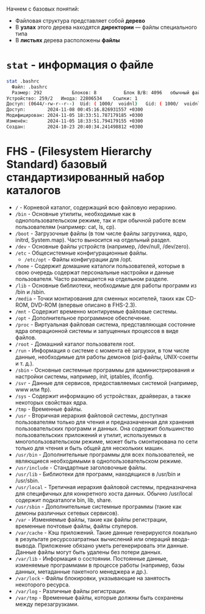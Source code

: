 Начнем с базовых понятий:

- Файловая структура представляет собой **дерево**
- В **узлах** этого дерева находятся **директории** — файлы специального типа
- В **листьях** дерева расположены **файлы**

# `stat` - информация о файле

```bash
stat .bashrc
  Файл: .bashrc
  Размер: 292       	Блоков: 8          Блок В/В: 4096   обычный файл
Устройство: 259/2	Инода: 22806534    Ссылки: 1
Доступ: (0644/-rw-r--r--)  Uid: ( 1000/  voidnl)   Gid: ( 1000/  voidnl)
Доступ:        2024-11-08 00:45:16.826931557 +0300
Модифицирован: 2024-11-05 18:33:51.787179185 +0300
Изменён:       2024-11-05 18:33:51.794179155 +0300
Создан:        2024-10-23 20:40:34.241498812 +0300
```

# FHS - (Filesystem Hierarchy Standard) базовый стандартизированный набор каталогов

- `/` - Корневой каталог, содержащий всю файловую иерархию.
- `/bin` - Основные утилиты, необходимые как в однопользовательском режиме, так и при обычной работе всем пользователям (например: cat, ls, cp).
- `/boot` - Загрузочные файлы (в том числе файлы загрузчика, ядро, initrd, System.map). Часто выносится на отдельный раздел.
- `/dev` - Основные файлы устройств (например, /dev/null, /dev/zero).
- `/etc` - Общесистемные конфигурационные файлы.
	- `/etc/opt` - Файлы конфигурации для /opt.
- `/home` - Содержит домашние каталоги пользователей, которые в свою очередь содержат персональные настройки и данные пользователя. Часто размещается на отдельном разделе.
- `/lib` - Основные библиотеки, необходимые для работы программ из /bin и /sbin.
- `/media` - Точки монтирования для сменных носителей, таких как CD-ROM, DVD-ROM (впервые описано в FHS-2.3).
- `/mnt` - Содержит временно монтируемые файловые системы.
- `/opt` - Дополнительное программное обеспечение.
-  `/proc` - Виртуальная файловая система, представляющая состояние ядра операционной системы и запущенных процессов в виде файлов.
- `/root` - Домашний каталог пользователя root.
- `/run` - Информация о системе с момента её загрузки, в том числе данные, необходимые для работы демонов (pid-файлы, UNIX-сокеты и т. д.).
- `/sbin` - Основные системные программы для администрирования и настройки системы, например, init, iptables, ifconfig.
- `/svr` - Данные для сервисов, предоставляемых системой (например, www или ftp).
- `/sys` - Содержит информацию об устройствах, драйверах, а также некоторых свойствах ядра.
- `/tmp` - Временные файлы.
- `/usr` - Вторичная иерархия файловой системы, доступная пользователям только для чтения и предназначенная для хранения пользовательских программ и данных. Она содержит большинство пользовательских приложений и утилит, используемых в многопользовательском режиме, может быть смонтирована по сети только для чтения и быть общей для нескольких машин.
- `/usr/bin` - Дополнительные программы для всех пользователей, не являющиеся необходимыми в однопользовательском режиме.
- `/usr/include` - Стандартные заголовочные файлы.
- `/usr/lib` - Библиотеки для программ, находящихся в /usr/bin и /usr/sbin.
- `/usr/local` - Третичная иерархия файловой системы, предназначена для специфичных для конкретного хоста данных. Обычно /usr/local содержит подкаталоги bin, lib, share.
- `/usr/sbin` - Дополнительные системные программы (такие как демоны различных сетевых сервисов).
- `/var` - Изменяемые файлы, такие как файлы регистрации, временные почтовые файлы, файлы спулеров.
- `/var/cache` - Кэш приложений. Такие данные генерируются локально в результате ресурсозатратных вычислений или операций ввода-вывода. Приложение обязано уметь регенерировать эти данные. Данные файлы могут быть удалены без потери данных.
- `/var/lib` - Информация о состоянии. Постоянные данные, изменяемые программами в процессе работы (например, базы данных, метаданные пакетного менеджера и др.).
- `/var/lock` - Файлы блокировки, указывающие на занятость некоторого ресурса.
- `/var/log` - Различные файлы регистрации.
- `/var/tmp` - Временные файлы, которые должны быть сохранены между перезагрузками.